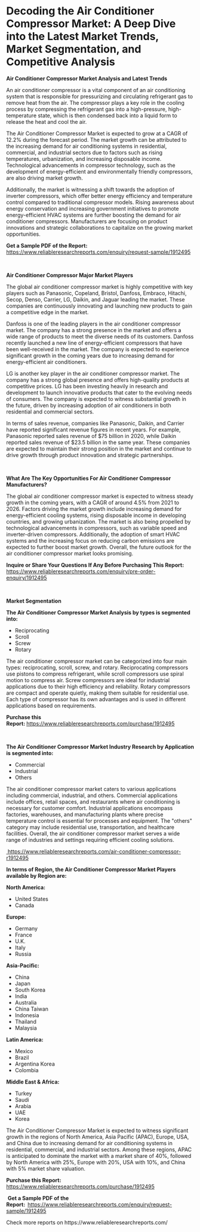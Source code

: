 <p><h1>Decoding the Air Conditioner Compressor Market: A Deep Dive into the Latest Market Trends, Market Segmentation, and Competitive Analysis</h1></p><p><strong>Air Conditioner Compressor Market Analysis and Latest Trends</strong></p>
<p><p>An air conditioner compressor is a vital component of an air conditioning system that is responsible for pressurizing and circulating refrigerant gas to remove heat from the air. The compressor plays a key role in the cooling process by compressing the refrigerant gas into a high-pressure, high-temperature state, which is then condensed back into a liquid form to release the heat and cool the air.</p><p>The Air Conditioner Compressor Market is expected to grow at a CAGR of 12.2% during the forecast period. The market growth can be attributed to the increasing demand for air conditioning systems in residential, commercial, and industrial sectors due to factors such as rising temperatures, urbanization, and increasing disposable income. Technological advancements in compressor technology, such as the development of energy-efficient and environmentally friendly compressors, are also driving market growth.</p><p>Additionally, the market is witnessing a shift towards the adoption of inverter compressors, which offer better energy efficiency and temperature control compared to traditional compressor models. Rising awareness about energy conservation and increasing government initiatives to promote energy-efficient HVAC systems are further boosting the demand for air conditioner compressors. Manufacturers are focusing on product innovations and strategic collaborations to capitalize on the growing market opportunities.</p></p>
<p><strong>Get a Sample PDF of the Report:&nbsp;</strong> <a href="https://www.reliableresearchreports.com/enquiry/request-sample/1912495">https://www.reliableresearchreports.com/enquiry/request-sample/1912495</a></p>
<p>&nbsp;</p>
<p><strong>Air Conditioner Compressor Major Market Players</strong></p>
<p><p>The global air conditioner compressor market is highly competitive with key players such as Panasonic, Copeland, Bristol, Danfoss, Embraco, Hitachi, Secop, Denso, Carrier, LG, Daikin, and Jaguar leading the market. These companies are continuously innovating and launching new products to gain a competitive edge in the market. </p><p>Danfoss is one of the leading players in the air conditioner compressor market. The company has a strong presence in the market and offers a wide range of products to meet the diverse needs of its customers. Danfoss recently launched a new line of energy-efficient compressors that have been well-received in the market. The company is expected to experience significant growth in the coming years due to increasing demand for energy-efficient air conditioners.</p><p>LG is another key player in the air conditioner compressor market. The company has a strong global presence and offers high-quality products at competitive prices. LG has been investing heavily in research and development to launch innovative products that cater to the evolving needs of consumers. The company is expected to witness substantial growth in the future, driven by increasing adoption of air conditioners in both residential and commercial sectors.</p><p>In terms of sales revenue, companies like Panasonic, Daikin, and Carrier have reported significant revenue figures in recent years. For example, Panasonic reported sales revenue of $75 billion in 2020, while Daikin reported sales revenue of $23.5 billion in the same year. These companies are expected to maintain their strong position in the market and continue to drive growth through product innovation and strategic partnerships.</p></p>
<p>&nbsp;</p>
<p><strong>What Are The Key Opportunities For Air Conditioner Compressor Manufacturers?</strong></p>
<p><p>The global air conditioner compressor market is expected to witness steady growth in the coming years, with a CAGR of around 4.5% from 2021 to 2026. Factors driving the market growth include increasing demand for energy-efficient cooling systems, rising disposable income in developing countries, and growing urbanization. The market is also being propelled by technological advancements in compressors, such as variable speed and inverter-driven compressors. Additionally, the adoption of smart HVAC systems and the increasing focus on reducing carbon emissions are expected to further boost market growth. Overall, the future outlook for the air conditioner compressor market looks promising.</p></p>
<p><strong>Inquire or Share Your Questions If Any Before Purchasing This Report:</strong> <a href="https://www.reliableresearchreports.com/enquiry/pre-order-enquiry/1912495">https://www.reliableresearchreports.com/enquiry/pre-order-enquiry/1912495</a></p>
<p>&nbsp;</p>
<p><strong>Market Segmentation</strong></p>
<p><strong>The Air Conditioner Compressor Market Analysis by types is segmented into:</strong></p>
<p><ul><li>Reciprocating</li><li>Scroll</li><li>Screw</li><li>Rotary</li></ul></p>
<p><p>The air conditioner compressor market can be categorized into four main types: reciprocating, scroll, screw, and rotary. Reciprocating compressors use pistons to compress refrigerant, while scroll compressors use spiral motion to compress air. Screw compressors are ideal for industrial applications due to their high efficiency and reliability. Rotary compressors are compact and operate quietly, making them suitable for residential use. Each type of compressor has its own advantages and is used in different applications based on requirements.</p></p>
<p><strong>Purchase this Report:&nbsp;</strong><a href="https://www.reliableresearchreports.com/purchase/1912495">https://www.reliableresearchreports.com/purchase/1912495</a></p>
<p>&nbsp;</p>
<p><strong>The Air Conditioner Compressor Market Industry Research by Application is segmented into:</strong></p>
<p><ul><li>Commercial</li><li>Industrial</li><li>Others</li></ul></p>
<p><p>The air conditioner compressor market caters to various applications including commercial, industrial, and others. Commercial applications include offices, retail spaces, and restaurants where air conditioning is necessary for customer comfort. Industrial applications encompass factories, warehouses, and manufacturing plants where precise temperature control is essential for processes and equipment. The "others" category may include residential use, transportation, and healthcare facilities. Overall, the air conditioner compressor market serves a wide range of industries and settings requiring efficient cooling solutions.</p></p>
<p><a href="https://www.reliableresearchreports.com/air-conditioner-compressor-r1912495">&nbsp;https://www.reliableresearchreports.com/air-conditioner-compressor-r1912495</a></p>
<p><strong>In terms of Region, the Air Conditioner Compressor Market Players available by Region are:</strong></p>
<p>
    <p> <strong> North America: </strong>
        <ul>
            <li>United States</li>
            <li>Canada</li>
        </ul>
        </p> 
    <p> <strong> Europe: </strong>
        <ul>
            <li>Germany</li>
            <li>France</li>
            <li>U.K.</li>
            <li>Italy</li>
            <li>Russia</li>
        </ul>
        </p> 
    <p> <strong> Asia-Pacific: </strong>
        <ul>
            <li>China</li>
            <li>Japan</li>
            <li>South Korea</li>
            <li>India</li>
            <li>Australia</li>
            <li>China Taiwan</li>
            <li>Indonesia</li>
            <li>Thailand</li>
            <li>Malaysia</li>
        </ul>
        </p> 
    <p> <strong> Latin America: </strong>
        <ul>
            <li>Mexico</li>
            <li>Brazil</li>
            <li>Argentina Korea</li>
            <li>Colombia</li>
        </ul>
        </p> 
    <p> <strong> Middle East & Africa: </strong>
        <ul>
            <li>Turkey</li>
            <li>Saudi</li>
            <li>Arabia</li>
            <li>UAE</li>
            <li>Korea</li>
        </ul>
    </p>
    </p>
<p><p>The Air Conditioner Compressor Market is expected to witness significant growth in the regions of North America, Asia Pacific (APAC), Europe, USA, and China due to increasing demand for air conditioning systems in residential, commercial, and industrial sectors. Among these regions, APAC is anticipated to dominate the market with a market share of 40%, followed by North America with 25%, Europe with 20%, USA with 10%, and China with 5% market share valuation.</p></p>
<p><strong>Purchase this Report: </strong><a href="https://www.reliableresearchreports.com/purchase/1912495">https://www.reliableresearchreports.com/purchase/1912495</a></p>
<p>&nbsp;<strong>Get a Sample PDF of the Report:&nbsp;&nbsp;</strong><a href="https://www.reliableresearchreports.com/enquiry/request-sample/1912495">https://www.reliableresearchreports.com/enquiry/request-sample/1912495</a></p>
<p><strong></strong></p>
<p>Check more reports on https://www.reliableresearchreports.com/</p>